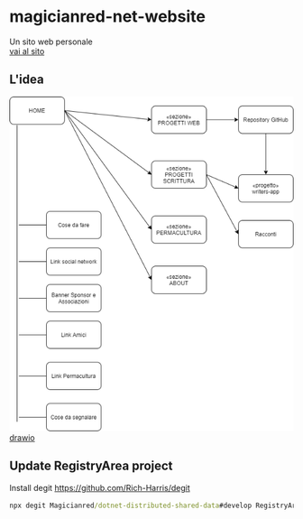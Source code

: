 # magicianred-net-website
Un sito web personale  
[vai al sito](https://www.magicianred.net/)

## L'idea  
![Diagram](https://github.com/Magicianred/magicianred-net-website/blob/main/Project/Diagrams/idea.png)  
[drawio](https://github.com/Magicianred/magicianred-net-website/blob/main/Project/Diagrams/idea.drawio) 

## Update RegistryArea project

Install degit
https://github.com/Rich-Harris/degit

```cmd
npx degit Magicianred/dotnet-distributed-shared-data#develop RegistryArea
```